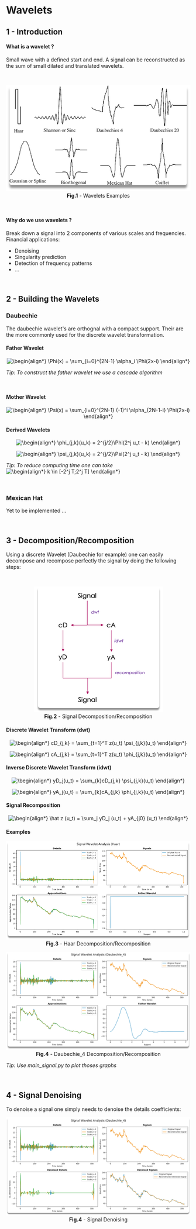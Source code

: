 # Wavelets

## 1 - Introduction

#### What is a wavelet ?

Small wave with a defined start and end. A signal can be reconstructed as the sum of small dilated and translated wavelets.

<br/>

<p align="center">
  <img src="./Images/Wavelets_Examples.png" />
  <br/>
  <b>Fig.1</b> - Wavelets Examples
</p>

<br/>

#### Why do we use wavelets ? <br/>

Break down a signal into 2 components of various scales and frequencies. Financial applications:
* Denoising
* Singularity prediction
* Detection of frequency patterns
* ...

<br/>

## 2 - Building the Wavelets

### Daubechie

The daubechie wavelet's are orthognal with a compact support. Their are the more commonly used for the discrete wavelet transformation.

#### Father Wavelet
<p align="center">
  <img src=
  "https://render.githubusercontent.com/render/math?math=%5Cdisplaystyle+%5Cbegin%7Balign%2A%7D%0A+++++%5CPhi%28x%29+%3D+%5Csum_%7Bi%3D0%7D%5E%7B2N-1%7D+%5Calpha_i+%5CPhi%282x-i%29%0A%5Cend%7Balign%2A%7D%0A" 
  alt="\begin{align*}
       \Phi(x) = \sum_{i=0}^{2N-1} \alpha_i \Phi(2x-i)
  \end{align*}
  ">
</p>

*Tip: To construct the father wavelet we use a cascade algorithm*

<br/>

#### Mother Wavelet
<p align="center">
  <img src=
  "https://render.githubusercontent.com/render/math?math=%5Cdisplaystyle+%5Cbegin%7Balign%2A%7D%0A+++++%5CPsi%28x%29+%3D+%5Csum_%7Bi%3D0%7D%5E%7B2N-1%7D+%28-1%29%5Ei+%5Calpha_%7B2N-1-i%7D+%5CPhi%282x-i%29%0A%5Cend%7Balign%2A%7D%0A" 
  alt="\begin{align*}
       \Psi(x) = \sum_{i=0}^{2N-1} (-1)^i \alpha_{2N-1-i} \Phi(2x-i)
  \end{align*}
  ">
</p>

#### Derived Wavelets
<p align="center">
  <img src=
  "https://render.githubusercontent.com/render/math?math=%5Cdisplaystyle+%5Cbegin%7Balign%2A%7D%0A+++++%5Cphi_%7Bj%2Ck%7D%28u_k%29+%3D+2%5E%7Bj%2F2%7D%5CPhi%282%5Ej+u_t+-+k%29%0A%5Cend%7Balign%2A%7D%0A" 
  alt="\begin{align*}
       \phi_{j,k}(u_k) = 2^{j/2}\Phi(2^j u_t - k)
  \end{align*}
  ">
</p>

<p align="center">
  <img src=
  "https://render.githubusercontent.com/render/math?math=%5Cdisplaystyle+%5Cbegin%7Balign%2A%7D%0A+++++%5Cpsi_%7Bj%2Ck%7D%28u_k%29+%3D+2%5E%7Bj%2F2%7D%5CPsi%282%5Ej+u_t+-+k%29%0A%5Cend%7Balign%2A%7D%0A" 
  alt="\begin{align*}
       \psi_{j,k}(u_k) = 2^{j/2}\Psi(2^j u_t - k)
  \end{align*}
  ">
</p>

*Tip: To reduce computing time one can take* 
<img src=
"https://render.githubusercontent.com/render/math?math=%5Cdisplaystyle+%5Cbegin%7Balign%2A%7D%0A++++k+%5Cin+%5B-2%5Ej+T%3B2%5Ej+T%5D%0A%5Cend%7Balign%2A%7D%0A" 
alt="\begin{align*}
    k \in [-2^j T;2^j T]
\end{align*}
">

<br/>

### Mexican Hat

Yet to be implemented ...


<br/>

## 3 - Decomposition/Recomposition

Using a discrete Wavelet (Daubechie for example) one can easily decompose and recompose perfectly the signal by doing the following steps:

<br/>

<p align="center">
  <img src="./Images/Decomposition_Recomposition.png" />
  <br/>
  <b>Fig.2</b> - Signal Decomposition/Recomposition
</p>

#### Discrete Wavelet Transform (dwt)
<p align="center">
  <img src=
  "https://render.githubusercontent.com/render/math?math=%5Cdisplaystyle+%5Cbegin%7Balign%2A%7D%0AcD_%7Bj%2Ck%7D+%3D+%5Csum_%7Bt%3D1%7D%5ET+z%28u_t%29+%5Cpsi_%7Bj%2Ck%7D%28u_t%29%0A%5Cend%7Balign%2A%7D%0A" 
  alt="\begin{align*}
  cD_{j,k} = \sum_{t=1}^T z(u_t) \psi_{j,k}(u_t)
  \end{align*}
  ">
</p>

<p align="center">
  <img src=
  "https://render.githubusercontent.com/render/math?math=%5Cdisplaystyle+%5Cbegin%7Balign%2A%7D%0AcA_%7Bj%2Ck%7D+%3D+%5Csum_%7Bt%3D1%7D%5ET+z%28u_t%29+%5Cphi_%7Bj%2Ck%7D%28u_t%29%0A%5Cend%7Balign%2A%7D%0A" 
  alt="\begin{align*}
  cA_{j,k} = \sum_{t=1}^T z(u_t) \phi_{j,k}(u_t)
  \end{align*}
  ">
</p>


#### Inverse Discrete Wavelet Transform (idwt)
<p align="center">
  <img src=
  "https://render.githubusercontent.com/render/math?math=%5Cdisplaystyle+%5Cbegin%7Balign%2A%7D%0AyD_j%28u_t%29+%3D+%5Csum_%7Bk%7DcD_%7Bj%2Ck%7D+%5Cpsi_%7Bj%2Ck%7D%28u_t%29%0A%5Cend%7Balign%2A%7D%0A" 
  alt="\begin{align*}
  yD_j(u_t) = \sum_{k}cD_{j,k} \psi_{j,k}(u_t)
  \end{align*}
  ">
</p>

<p align="center">
  <img src=
  "https://render.githubusercontent.com/render/math?math=%5Cdisplaystyle+%5Cbegin%7Balign%2A%7D%0AyA_j%28u_t%29+%3D+%5Csum_%7Bk%7DcA_%7Bj%2Ck%7D+%5Cphi_%7Bj%2Ck%7D%28u_t%29%0A%5Cend%7Balign%2A%7D%0A" 
  alt="\begin{align*}
  yA_j(u_t) = \sum_{k}cA_{j,k} \phi_{j,k}(u_t)
  \end{align*}
  ">
</p>


#### Signal Recomposition
<p align="center">
  <img src=
  "https://render.githubusercontent.com/render/math?math=%5Cdisplaystyle+%5Cbegin%7Balign%2A%7D%0A%5Chat+z+%28u_t%29+%3D+%5Csum_j+yD_j+%28u_t%29+%2B+yA_%7Bj0%7D+%28u_t%29%0A%5Cend%7Balign%2A%7D%0A" 
  alt="\begin{align*}
  \hat z (u_t) = \sum_j yD_j (u_t) + yA_{j0} (u_t)
  \end{align*}
  ">
</p>


#### Examples

<p align="center">
  <img src="./Images/Haar_Decomposition_Recomposition.png" />
  <br/>
  <b>Fig.3</b> - Haar Decomposition/Recomposition
</p>


<p align="center">
  <img src="./Images/Daubechie_Decomposition_Recomposition.png" />
  <br/>
  <b>Fig.4</b> - Daubechie_4 Decomposition/Recomposition
</p>

*Tip: Use main_signal.py to plot thoses graphs*


<br/>

## 4 - Signal Denoising

To denoise a signal one simply needs to denoise the details coefficients:

<p align="center">
  <img src="./Images/Denoising_Examples.png" />
  <br/>
  <b>Fig.4</b> - Signal Denoising
</p>



